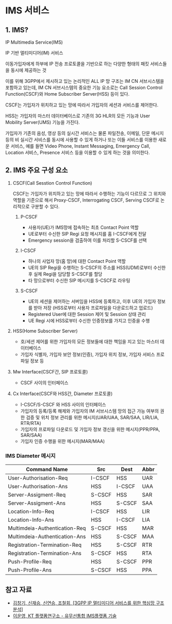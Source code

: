# IMS 서비스

## 1. IMS?
IP Multimedia Service(IMS)

IP 기반 멀티미디어(IM) 서비스

이동가입자에게 하부에 IP 전송 프로토콜을 기반으로 하는 다양한 형태의 패킷 서비스들을 동시에 제공하는 것

이를 위해 3GPP에서 제시하고 있는 논리적인 ALL IP 망 구조는 IM CN 서브시스템을 포함하고 있는데, IM CN 서브시스템의 중요한 기능 요소로는 Call Session Control Function(CSCF)와 Home Subscriber
Server(HSS) 등이 있다. 

CSCF는 가입자가 위치하고 있는 망에 따라서 가입자의 세션과 서비스를 제어한다. 

HSS는 가입자의 마스터 데이터베이스로 기존의 3G HLR의 모든 기능과 User Mobility Server(UMS) 기능을 가진다. 

가입자가 기존의 음성, 영상 등의 실시간 서비스는 물론 파일전송, 이메일, 단문 메시지 등의 비 실시간 서비스를 동시에 사용할 수 있게 하거나 또는 이들 서비스를 이용한 새로운 서비스, 예를 들면 Video Phone, Instant Messaging, Emergency Call, Location 서비스, Presence 서비스 등을 이용할 수 있게 하는 것을 의미한다.

## 2. IMS 주요 구성 요소

1. CSCF(Call Sesstion Control Function)

    CSCF는 가입자가 위치하고 있는 망에 따라서 수행하는 기능이 다르므로 그 위치와 역할을 기준으로 해서 Proxy-CSCF, Interrogating CSCF, Serving CSCF로 논리적으로 구분할 수 있다.

   1. P-CSCF
        
        - 사용자(UE)가 IMS망에 접속하는 최초 Contact Point 역할
        - UE로부터 수신한 SIP Regi 요청 메시지를 홈 I-CSCF에게 전달
        - Emergency session을 검출하여 이를 처리할 S-CSCF를 선택
   
   2. I-CSCF

        - 하나의 사업자 망(홈 망)에 대한 Contact Point 역할
        - UE의 SIP Regi을 수행하는 S-CSCF의 주소를 HSS(UDM)로부터 수신한 후 실제 Regi을 담당할 S-CSCF를 할당
        - 타 망으로부터 수신한 SIP 메시지를 S-CSCF로 라우팅

   3. S-CSCF
   
        - UE의 세션을 제어하는 서버임을 HSS에 등록하고, 이후 UE의 가입자 정보를 받아 저장 (HSS로부터 사용자 프로파일을 다운로드하고 업로드)
        - Registered User에 대한 Session 제어 및 Session 상태 관리
        - UE Regi 시에 HSS로부터 수신한 인증정보를 가지고 인증을 수행

2. HSS(Home Subscriber Server)
   
    - 호/세션 제어를 위한 가입자의 모든 정보들에 대한 책임을 지고 있는 마스터 데이터베이스
    - 가입자 식별자, 가입자 보안 정보(인증), 가입자 위치 정보, 가입자 서비스 프로파일 정보 등

3. Mw Interface(CSCF간, SIP 프로토콜)
    
    - CSCF 사이의 인터페이스   

4. Cx Interface(CSCF와 HSS간, Diameter 프로토콜)

    - I-CSCF/S-CSCF 와 HSS 사이의 인터페이스
    - 가입자의 등록/등록 해제와 가입자의 IM 서브시스템 망의 접근 가능 여부의 권한 검증 및 위치 정보 관리를 위한 메시지(UAR/UAA, SAR/SAA, LIR/LIA, RTR/RTA)
    - 가입자의 프로파일 다운로드 및 가입자 정보 갱신을 위한 메시지(PPR/PPA, SAR/SAA)
    - 가입자 인증 수행을 위한 메시지(MAR/MAA)

### IMS Diameter 메시지
|Command Name|Src|Dest|Abbr|
|------------|---|----|----|
|User-Authorisation-Req|I-CSCF|HSS|UAR|
|User-Authorisation-Ans|HSS|I-CSCF|UAA|
|Server-Assigment-Req|S-CSCF|HSS|SAR|
|Server-Assigment-Ans|HSS|S-CSCF|SAA|
|Location-Info-Req|I-CSCF|HSS|LIR|
|Location-Info-Ans|HSS|I-CSCF|LIA|
|Multimdeia-Authentication-Req|S-CSCF|HSS|MAR|
|Multimdeia-Authentication-Ans|HSS|S-CSCF|MAA|
|Registration-Termination-Req|HSS|S-CSCF|RTR|
|Registration-Termination-Ans|S-CSCF|HSS|RTA|
|Push-Profile-Req|HSS|S-CSCF|PPR|
|Push-Profile-Ans|S-CSCF|HSS|PPA|

## 참고 자료
- [김창기, 신재승, 신연승, 조철회, [3GPP IP 멀티미디어 서비스를 위한 핵심망 구조 분석]](https://ettrends.etri.re.kr/ettrends/75/0905000333/)
- [이운영, KT 플랫폼연구소 - 유무선통합 IMS플랫폼 기술](/Moblie/documents/유무선통합%20ims플랫폼%20기술.pdf)